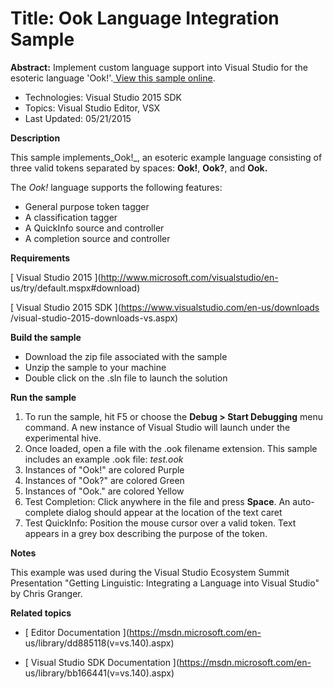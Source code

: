# Title: Ook Language Integration Sample
**Abstract:** Implement custom language support into Visual Studio for the
esoteric language 'Ook!'.[ View this sample online](https://github.com/Microsoft/VSSDK-Extensibility-Samples).

* Technologies: Visual Studio 2015 SDK
* Topics: Visual Studio Editor, VSX
* Last Updated: 05/21/2015

**Description**

This sample implements_Ook!_, an esoteric example language consisting of three
valid tokens separated by spaces: **Ook!**, **Ook?**, and **Ook.**

The _Ook!_ language supports the following features:

  * General purpose token tagger 
  * A classification tagger 
  * A QuickInfo source and controller 
  * A completion source and controller 

**Requirements**

[ Visual Studio 2015 ](http://www.microsoft.com/visualstudio/en-
us/try/default.mspx#download)

[ Visual Studio 2015 SDK ](https://www.visualstudio.com/en-us/downloads
/visual-studio-2015-downloads-vs.aspx)



**Build the sample**

  * Download the zip file associated with the sample 
  * Unzip the sample to your machine 
  * Double click on the .sln file to launch the solution 



**Run the sample**

  1. To run the sample, hit F5 or choose the **Debug &gt; Start Debugging** menu command. A new instance of Visual Studio will launch under the experimental hive. 
  2. Once loaded, open a file with the .ook filename extension. This sample includes an example .ook file: _test.ook_
  3. Instances of "Ook!" are colored Purple 
  4. Instances of "Ook?" are colored Green 
  5. Instances of "Ook." are colored Yellow 
  6. Test Completion: Click anywhere in the file and press **Space**. An auto-complete dialog should appear at the location of the text caret 
  7. Test QuickInfo: Position the mouse cursor over a valid token. Text appears in a grey box describing the purpose of the token. 



**Notes**

This example was used during the Visual Studio Ecosystem Summit Presentation
"Getting Linguistic: Integrating a Language into Visual Studio" by Chris
Granger.



**Related topics**

* [ Editor Documentation ](https://msdn.microsoft.com/en-
us/library/dd885118(v=vs.140).aspx)

* [ Visual Studio SDK Documentation ](https://msdn.microsoft.com/en-
us/library/bb166441(v=vs.140).aspx)




